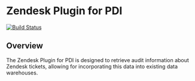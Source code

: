 # Zendesk Plugin for PDI

[![Build Status](https://travis-ci.org/matthewtckr/pdi-zendesk-plugin.svg)](https://travis-ci.org/matthewtckr/pdi-zendesk-plugin)

## Overview

The Zendesk Plugin for PDI is designed to retrieve audit information about Zendesk tickets, allowing for incorporating this data into existing data warehouses.
